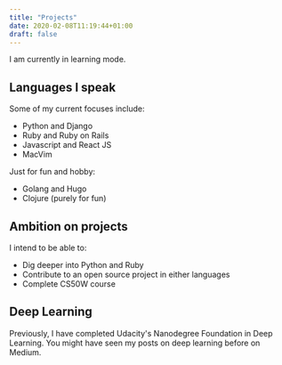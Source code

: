 ```yaml
---
title: "Projects"
date: 2020-02-08T11:19:44+01:00
draft: false
---
```


I am currently in learning mode.

## Languages I speak
Some of my current focuses include:

- Python and Django
- Ruby and Ruby on Rails
- Javascript and React JS
- MacVim

Just for fun and hobby:
- Golang and Hugo
- Clojure (purely for fun)

## Ambition on projects
I intend to be able to:

- Dig deeper into Python and Ruby
- Contribute to an open source project in either languages
- Complete CS50W course

## Deep Learning
Previously, I have completed Udacity's Nanodegree Foundation in Deep
Learning. You might have seen my posts on deep learning before on
Medium.
